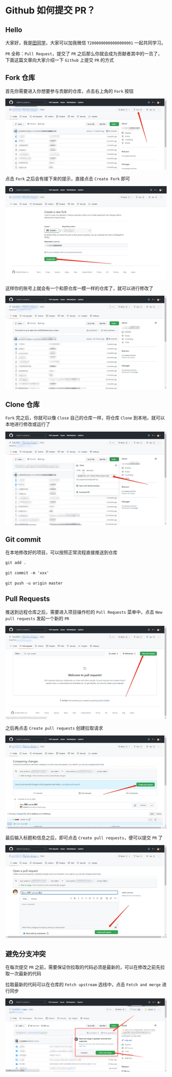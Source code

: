 # Github 如何提交 PR？

## Hello

大家好，我是[田同学](https://github.com/Tyh2001)，大家可以加我微信 `T2000000000000000001` 一起共同学习。

`PR` 全称：`Pull Request`，提交了 `PR` 之后那么你就会成为贡献者其中的一员了，下面这篇文章向大家介绍一下 `Github` 上提交 `PR` 的方式

## Fork 仓库

首先你需要进入你想要参与贡献的仓库，点击右上角的 `Fork` 按钮

![](./images/23.jpg)

点击 `Fork` 之后会有接下来的提示，直接点击 `Create Fork` 即可

![](./images/24.jpg)

这样你的账号上就会有一个和原仓库一模一样的仓库了，就可以进行修改了

![](./images/25.jpg)

## Clone 仓库

`Fork` 完之后，你就可以像 `Close` 自己的仓库一样，将仓库 `Clone` 到本地，就可以本地进行修改或运行了

![](./images/26.jpg)

## Git commit

在本地修改好的项目，可以按照正常流程直接推送到仓库

```shell
git add .

git commit -m 'xxx'

git push -u origin master
```

## Pull Requests

推送到远程仓库之后，需要进入项目操作栏的 `Pull Requests` 菜单中，点击 `New pull requests` 发起一个新的 `PR`

![](./images/27.jpg)

之后再点击 `Create pull requests` 创建拉取请求

![](./images/28.jpg)

最后输入标题和信息之后，即可点击 `Create pull requests`，便可以提交 `PR` 了

![](./images/29.jpg)

## 避免分支冲突

在每次提交 `PR` 之前，需要保证你拉取的代码必须是最新的，可以在修改之前先拉取一次最新的代码

拉取最新的代码可以在仓库的 `Fetch upstream` 选线中，点击 `Fetch and merge` 进行同步

![](./images/30.jpg)
